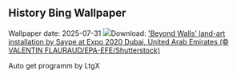 ## History Bing Wallpaper
Wallpaper date: 2025-07-31
![](https://www.bing.com/th?id=OHR.SaypeDubai_EN-US5078679271_UHD.jpg&w=1000)Download: ['Beyond Walls' land-art installation by Saype at Expo 2020 Dubai, United Arab Emirates (© VALENTIN FLAURAUD/EPA-EFE/Shutterstock)](https://www.bing.com/th?id=OHR.SaypeDubai_EN-US5078679271_UHD.jpg)

Auto get programm by LtgX
